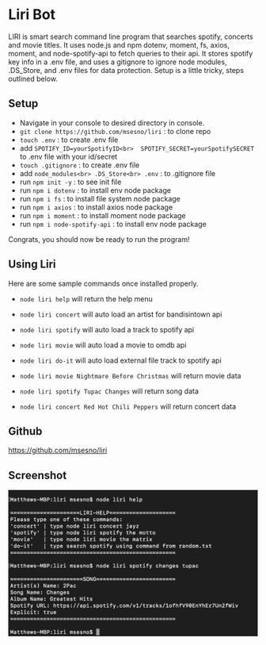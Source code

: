 # Liri Bot
LIRI is smart search command line program that searches spotify, concerts and movie titles. It uses node.js and npm dotenv, moment, fs, axios, moment, and node-spotify-api to fetch queries to their api. It stores spotify key info in a .env file, and uses a gitignore to ignore node modules, .DS_Store, and .env files for data protection. Setup is a little tricky, steps outlined below. 

## Setup
- Navigate in your console to desired directory in console. <br>
- ```git clone https://github.com/msesno/liri``` : to clone repo <br>
- ```touch .env``` : to create .env file <br>
- add ```SPOTIFY_ID=yourSpotifyID<br> 
SPOTIFY_SECRET=yourSpotifySECRET``` to .env file with your id/secret <br>
- ```touch .gitignore``` : to create .env file <br>
- add ```node_modules<br>
.DS_Store<br>
.env``` : to .gitignore file 
- run ```npm init -y``` : to see init file 
- run ```npm i dotenv``` : to install env node package 
- run ```npm i fs``` : to install file system node package 
- run ```npm i axios``` : to install axios node package 
- run ```npm i moment``` : to install moment node package 
- run ```npm i node-spotify-api``` : to install env node package 

Congrats, you should now be ready to run the program! 


## Using Liri
Here are some sample commands once installed properly. 

- ```node liri help``` will return the help menu
- ```node liri concert``` will auto load an artist for bandisintown api
- ```node liri spotify``` will auto load a track to spotify api
- ```node liri movie``` will auto load a movie to omdb api
- ```node liri do-it``` will auto load external file track to spotify api

- ```node liri movie Nightmare Before Christmas``` will return movie data
- ```node liri spotify Tupac Changes``` will return song data
- ```node liri concert Red Hot Chili Peppers``` will return concert data

## Github 
https://github.com/msesno/liri

## Screenshot
<img src="ss.png">